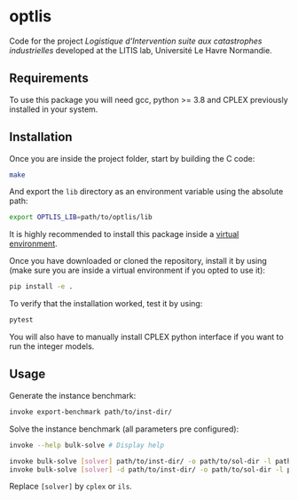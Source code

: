 # optlis
Code for the project _Logistique d'Intervention suite aux catastrophes industrielles_
developed at the LITIS lab, Université Le Havre Normandie.

## Requirements
To use this package you will need gcc, python >= 3.8 and CPLEX previously installed in your system.

## Installation
Once you are inside the project folder, start by building the C code:

```bash
make
```

And export the `lib` directory as an environment variable using the absolute path:

```bash
export OPTLIS_LIB=path/to/optlis/lib
```

It is highly recommended to install this package inside a [virtual environment](https://www.geeksforgeeks.org/python-virtual-environment/).

Once you have downloaded or cloned the repository, install it by using (make sure you are inside a virtual environment if you opted to use it):

```bash
pip install -e .
```

To verify that the installation worked, test it by using:

```bash
pytest
```

You will also have to manually install CPLEX python interface if you want to run the integer models.

## Usage
Generate the instance benchmark:

```bash
invoke export-benchmark path/to/inst-dir/
```

Solve the instance benchmark (all parameters pre configured):

```bash
invoke --help bulk-solve # Display help

invoke bulk-solve [solver] path/to/inst-dir/ -o path/to/sol-dir -l path/to/log-dir # static problem
invoke bulk-solve [solver] -d path/to/inst-dir/ -o path/to/sol-dir -l path/to/log-dir # dynamic problem
```

Replace `[solver]` by `cplex` or `ils`.
